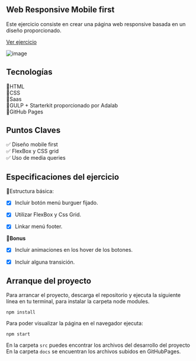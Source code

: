 ## Web Responsive Mobile first

Este ejercicio consiste en crear una página web responsive basada en un diseño proporcionado. 

[Ver ejercicio](https://lourdesjupo.github.io/webResponsive_example/)

![image](https://github.com/Lourdesjupo/webResponsive_example/assets/126502912/e130d40d-eb71-41b6-b91b-96f71b039a75)


## Tecnologías

🔸HTML    
🔸CSS    
🔸Saas    
🔸GULP + Starterkit proporcionado por Adalab    
🔸GitHub Pages    

## Puntos Claves

✅ Diseño mobile first    
✅ FlexBox y CSS grid    
✅ Uso de media queries    

## Especificaciones del ejercicio

📍Estructura básica:
- [x] Incluir botón menú burguer fijado.
- [x] Utilizar FlexBox  y Css Grid.
- [x] Linkar menú footer.


💫**Bonus**
- [x] Incluir animaciones en los hover de los botones.
- [x] Incluir alguna transición.
  


## Arranque del proyecto

Para arrancar el proyecto, descarga el repositorio y ejecuta la siguiente línea en tu terminal, para instalar la carpeta node modules. 
````
npm install
`````
Para poder visualizar la página en el navegador ejecuta: 

````
npm start
`````

En la carpeta `src` puedes encontrar los archivos del desarrollo del proyecto
En la carpeta `docs` se encuentran los archivos subidos en GitHubPages.

